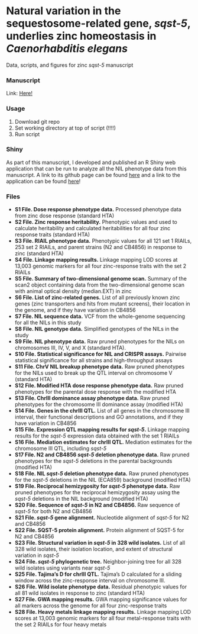 # Natural variation in the sequestosome-related gene, *sqst-5*, underlies zinc homeostasis in *Caenorhabditis elegans*
Data, scripts, and figures for zinc *sqst-5* manuscript

### Manuscript
Link: [Here!](https://journals.plos.org/plosgenetics/article?id=10.1371/journal.pgen.1008986)

### Usage
1. Download git repo
2. Set working directory at top of script (!!!!)
3. Run script

### Shiny
As part of this manuscript, I developed and published an R Shiny web application that can be run to analyze all the NIL phenotype data from this manuscript. A link to its github page can be found [here](https://github.com/katiesevans/finemap_NIL) and a link to the application can be found [here](https://katiesevans9.shinyapps.io/QTL_NIL/)!

### Files
- **S1 File. Dose response phenotype data.** Processed phenotype data from zinc dose response (standard HTA)
- **S2 File. Zinc response heritability.** Phenotypic values and used to calculate heritability and calculated heritabilities for all four zinc response traits (standard HTA)
- **S3 File. RIAIL phenotype data.** Phenotypic values for all 121 set 1 RIAILs, 253 set 2 RIAILs, and parent strains (N2 and CB4856) in response to zinc (standard HTA) 
- **S4 File. Linkage mapping results.** Linkage mapping LOD scores at 13,003 genomic markers for all four zinc-response traits with the set 2 RIAILs 
- **S5 File. Summary of two-dimensional genome scan.** Summary of the scan2 object containing data from the two-dimensional genome scan with animal optical density (median.EXT) in zinc 
- **S6 File. List of zinc-related genes.** List of all previously known zinc genes (zinc transporters and hits from mutant screens), their location in the genome, and if they have variation in CB4856 
- **S7 File. NIL sequence data.** VCF from the whole-genome sequencing for all the NILs in this study 
- **S8 File. NIL genotype data.** Simplified genotypes of the NILs in the study 
- **S9 File. NIL phenotype data.** Raw pruned phenotypes for the NILs on chromosomes III, IV, V, and X (standard HTA). 
- **S10 File. Statistical significance for NIL and CRISPR assays.** Pairwise statistical significance for all strains and high-throughput assays 
- **S11 File. ChrV NIL breakup phenotype data.** Raw pruned phenotypes for the NILs used to break up the QTL interval on chromosome V (standard HTA) 
- **S12 File. Modified HTA dose response phenotype data.** Raw pruned phenotypes for the parental dose response with the modified HTA  
- **S13 File. ChrIII dominance assay phenotype data.** Raw pruned phenotypes for the chromosome III dominance assay (modified HTA) 
- **S14 File. Genes in the chrIII QTL.** List of all genes in the chromosome III interval, their functional descriptions and GO annotations, and if they have variation in CB4856 
- **S15 File. Expression QTL mapping results for *sqst-5*.** Linkage mapping results for the *sqst-5* expression data obtained with the set 1 RIAILs 
- **S16 File. Mediation estimates for chrIII QTL.** Mediation estimates for the chromosome III QTL, including *sqst-5* 
- **S17 File. N2 and CB4856 *sqst-5* deletion phenotype data.** Raw pruned phenotypes for the *sqst-5* deletions in the parental backgrounds (modified HTA) 
- **S18 File. NIL *sqst-5* deletion phenotype data.** Raw pruned phenotypes for the *sqst-5* deletions in the NIL (ECA859) background (modified HTA) 
- **S19 File. Reciprocal hemizygosity for *sqst-5* phenotype data.** Raw pruned phenotypes for the reciprocal hemizygosity assay using the *sqst-5* deletions in the NIL background (modified HTA) 
- **S20 File. Sequence of *sqst-5* in N2 and CB4856.** Raw sequence of *sqst-5* for both N2 and CB4856 
- **S21 File. *sqst-5* gene alignment.** Nucleotide alignment of *sqst-5* for N2 and CB4856 
- **S22 File. SQST-5 protein alignment.** Protein alignment of SQST-5 for N2 and CB4856 
- **S23 File. Structural variation in *sqst-5* in 328 wild isolates.** List of all 328 wild isolates, their isolation location, and extent of structural variation in *sqst-5* 
- **S24 File. *sqst-5* phylogenetic tree.** Neighbor-joining tree for all 328 wild isolates using variants near *sqst-5*
- **S25 File. Tajima’s D for chrIII QTL.** Tajima’s D calculated for a sliding window across the zinc-response interval on chromosome III.
- **S26 File. Wild isolate phenotype data.** Residual phenotypic values for all 81 wild isolates in response to zinc (standard HTA) 
- **S27 File. GWA mapping results.** GWA mapping significance values for all markers across the genome for all four zinc-response traits
- **S28 File. Heavy metals linkage mapping results.** Linkage mapping LOD scores at 13,003 genomic markers for all four metal-response traits with the set 2 RIAILs for four heavy metals

